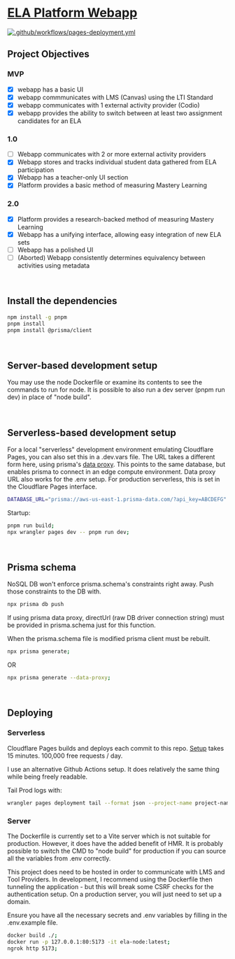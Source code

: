 # [ELA Platform Webapp](https://docs.google.com/presentation/d/191SGxjdiLePFHzSZyHJbOXER7wiJ_ubJ8gAPmltyQj8/edit?usp=sharing)

[![.github/workflows/pages-deployment.yml](https://github.com/cappscolton/ela-platform/actions/workflows/pages-deployment.yml/badge.svg)](https://github.com/cappscolton/ela-platform/actions/workflows/pages-deployment.yml)

## **Project Objectives**

### MVP

- [x] webapp has a basic UI
- [x] webapp commmunicates with LMS (Canvas) using the LTI Standard
- [x] webapp communicates with 1 external activity provider (Codio)
- [x] webapp provides the ability to switch between at least two assignment candidates for an ELA

### 1.0

- [ ] Webapp communicates with 2 or more external activity providers
- [x] Webapp stores and tracks individual student data gathered from ELA participation
- [x] Webapp has a teacher-only UI section
- [x] Platform provides a basic method of measuring Mastery Learning

### 2.0

- [x] Platform provides a research-backed method of measuring Mastery Learning
- [x] Webapp has a unifying interface, allowing easy integration of new ELA sets
- [ ] Webapp has a polished UI
- [ ] (Aborted) Webapp consistently determines equivalency between activities using metadata

&nbsp;

## **Install the dependencies**

```bash
npm install -g pnpm
pnpm install
pnpm install @prisma/client
```

&nbsp;

## **Server-based development setup**

You may use the node Dockerfile or examine its contents to see the commands to run for node. It is possible to also run a dev server (pnpm run dev) in place of "node build".

&nbsp;

## **Serverless-based development setup**

For a local "serverless" development environment emulating Cloudflare Pages, you can also set this in a .dev.vars file. The URL takes a different form here, using prisma's [data proxy](https://www.prisma.io/docs/data-platform/data-proxy). This points to the same database, but enables prisma to connect in an edge compute environment. Data proxy URL also works for the .env setup. For production serverless, this is set in the Cloudflare Pages interface.

```bash
DATABASE_URL="prisma://aws-us-east-1.prisma-data.com/?api_key=ABCDEFG"
```

Startup:

```bash
pnpm run build;
npx wrangler pages dev -- pnpm run dev;
```

&nbsp;

## **Prisma schema**

NoSQL DB won't enforce prisma.schema's constraints right away. Push those constraints to the DB with.

```bash
npx prisma db push
```

If using prisma data proxy, directUrl (raw DB driver connection string) must be provided in prisma.schema just for this function.

When the prisma.schema file is modified prisma client must be rebuilt.

```bash
npx prisma generate;
```

OR

```bash
npx prisma generate --data-proxy;
```

&nbsp;

## **Deploying**

### **Serverless**

Cloudflare Pages builds and deploys each commit to this repo.
[Setup](https://kit.svelte.dev/docs/adapter-cloudflare) takes 15 minutes. 100,000 free requests / day.

I use an alternative Github Actions setup. It does relatively the same thing while being freely readable.

Tail Prod logs with:

```bash
wrangler pages deployment tail --format json --project-name project-name
```

### **Server**

The Dockerfile is currently set to a Vite server which is not suitable for production. However, it does have the added benefit of HMR. It is probably possible to switch the CMD to "node build" for production if you can source all the variables from .env correctly.

This project does need to be hosted in order to communicate with LMS and Tool Providers. In development, I recommend using the Dockerfile then tunneling the application - but this will break some CSRF checks for the authentication setup. On a production server, you will just need to set up a domain.

Ensure you have all the necessary secrets and .env variables by filling in the .env.example file.

```bash
docker build ./;
docker run -p 127.0.0.1:80:5173 -it ela-node:latest;
ngrok http 5173;
```
